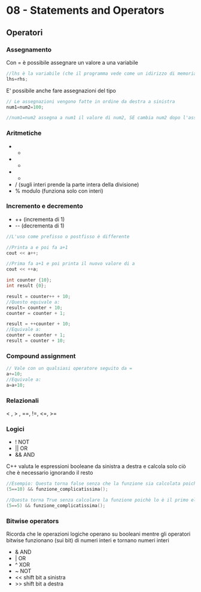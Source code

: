 # 08 - Statements and Operators

## Operatori

### Assegnamento

Con = è possibile assegnare un valore a una variabile

```cpp
//lhs è la variabile (che il programma vede come un idirizzo di memoria) e rhs il valore assegnato
lhs=rhs;
```

E' possibile anche fare assegnazioni del tipo 

```cpp
// Le assegnazioni vengono fatte in ordine da destra a sinistra
num1=num2=100;

//num1=num2 assegna a num1 il valore di num2, SE cambia num2 dopo l'assegnazione NON cambia anche num1
```

### Aritmetiche

- +
- -
- *
- / (sugli interi prende la parte intera della divisione)
- % modulo (funziona solo con interi)

### Incremento e decremento

- ++ (incrementa di 1)
- -- (decrementa di 1)

```cpp
//L'uso come prefisso o postfisso è differente

//Printa a e poi fa a+1
cout << a++;

//Prima fa a+1 e poi printa il nuovo valore di a 
cout << ++a;
```

```cpp
int counter {10};
int result {0};

result = counter++ + 10;
//Questo equivale a:
result= counter + 10;
counter = counter + 1; 

result = ++counter + 10;
//Equivale a:
counter = counter + 1;
result = counter + 10;
```

### Compound assignment

```cpp
// Vale con un qualsiasi operatore seguito da =
a+=10;
//Equivale a:
a=a+10;
```

### Relazionali 

< , > , ==,  !=, <=, >= 

### Logici

- ! NOT
- || OR
- && AND

C++ valuta le espressioni booleane da sinistra a destra e calcola solo ciò che è necessario ignorando il resto

```cpp
//Esempio: Questa torna false senza che la funzione sia calcolata poichè l'elemento a sinistra è falso
(5==10) && funzione_complicatissima();

//Questa torna True senza calcolare la funzione poichè lo è il primo elemento a sinistra
(5==5) && funzione_complicatissima();

```

### Bitwise operators

Ricorda che le operazioni logiche operano su booleani mentre gli operatori bitwise funzionano (sui bit) di numeri interi e tornano numeri interi

- & AND
- | OR
- ^ XOR
- ~ NOT
- << shift bit a sinistra
- \>> shift bit a destra
